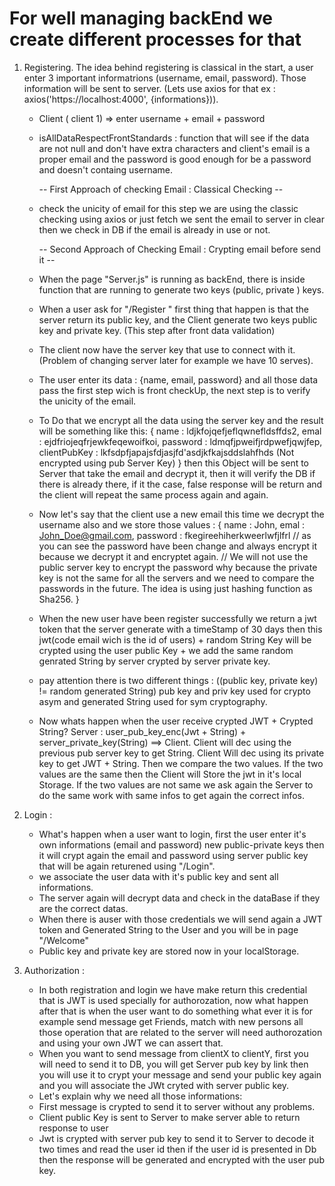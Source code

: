# For well managing backEnd we create different processes for that

1. Registering.
   The idea behind registering is classical in the start, a user enter 3 important informatrions
   (username, email, password).
   Those information will be sent to server. (Lets use axios for that ex : axios('https://localhost:4000', {informations})).

   - Client ( client 1) => enter username + email + password
   - isAllDataRespectFrontStandards : function that will see if the data are not null and don't have extra characters and client's email is a proper email and the password is good enough for be a password and doesn't containg username.

     -- First Approach of checking Email : Classical Checking --

   - check the unicity of email for this step we are using the classic checking using axios or just fetch we sent the email to server in clear then we check in DB if the email is already in use or not.

     -- Second Approach of Checking Email : Crypting email before send it --

   - When the page "Server.js" is running as backEnd, there is inside function that are running to generate two keys (public, private ) keys.
   - When a user ask for "/Register " first thing that happen is that the server return its public key, and the Client generate two keys public key and private key. (This step after front data validation)
   - The client now have the server key that use to connect with it. (Problem of changing server later for example we have 10 serves).
   - The user enter its data : {name, email, password} and all those data pass the first step wich is front checkUp, the next step is to verify the unicity of the email.
   - To Do that we encrypt all the data using the server key and the result will be something like this:
     {
     name : ldjkfojqefjeflqwnefldsffds2,
     emal : ejdfriojeqfrjewkfeqewoifkoi,
     password : ldmqfjpweifjrdpwefjqwjfep,
     clientPubKey : lkfsdpfjapajsfdjasjfd'asdjkfkajsddslahfhds (Not encrypted using pub Server Key)
     }
     then this Object will be sent to Server that take the email and decrypt it, then it will verify the DB if there is already there,
     if it the case, false response will be return and the client will repeat the same process again and again.
   - Now let's say that the client use a new email this time we decrypt the username also and we store those values :
     {
     name : John,
     emal : John_Doe@gmail.com,
     password : fkegireehiherkweerlwfjlfrl // as you can see the password have been change and always encrypt it because we decrypt it and encryptet again.
     // We will not use the public server key to encrypt the password why because the private key is not the same for all the servers and we need to compare the passwords in the future.
     The idea is using just hashing function as Sha256.
     }
   - When the new user have been register successfully we return a jwt token that the server generate with a timeStamp of 30 days then this jwt(code email wich is the id of users) + random String Key will be crypted using the user public Key + we add the same random genrated String by server crypted by server private key.
   - pay attention there is two different things : ((public key, private key) != random generated String)
     pub key and priv key used for crypto asym and generated String used for sym cryptography.
   - Now whats happen when the user receive crypted JWT + Crypted String?
     Server : user_pub_key_enc(Jwt + String) + server_private_key(String) ==> Client.
     Client will dec using the previous pub server key to get String.
     Client Will dec using its private key to get JWT + String.
     Then we compare the two values.
     If the two values are the same then the Client will Store the jwt in it's local Storage.
     If the two values are not same we ask again the Server to do the same work with same infos to get again the correct infos.

2. Login :

   - What's happen when a user want to login, first the user enter it's own informations (email and password) new public-private keys then it will crypt again the email and password using server public key that will be again returened using "/Login".
   - we associate the user data with it's public key and sent all informations.
   - The server again will decrypt data and check in the dataBase if they are the correct datas.
   - When there is auser with those credentials we will send again a JWT token and Generated String to the User and you will be in page "/Welcome"
   - Public key and private key are stored now in your localStorage.

3. Authorization :
   - In both registration and login we have make return this credential that is JWT is used specially for authorozation, now what happen after that is when the user want to do something what ever it is for example send message get Friends, match with new persons all those operation that are related to the server will need authorozation and using your own JWT we can assert that.
   - When you want to send message from clientX to clientY, first you will need to send it to DB,
     you will get Server pub key by link then you will use it to crypt your message and send your public key again and you will associate the JWt cryted with server public key.
   - Let's explain why we need all those informations:
   - First message is crypted to send it to server without any problems.
   - Client public Key is sent to Server to make server able to return response to user
   - Jwt is crypted with server pub key to send it to Server to decode it two times and read the user id then if the user id is presented in Db then the response will be generated and encrypted with the user pub key.
